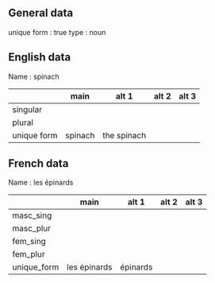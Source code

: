 ## General data

unique form : true
type : noun

## English data

Name : spinach

|             |  main   |    alt 1    | alt 2 | alt 3 |
| :---------- | :-----: | :---------: | :---: | ----- |
| singular    |         |             |       |       |
| plural      |         |             |       |       |
| unique form | spinach | the spinach |       |       |

## French data

Name : les épinards

|             |     main     |  alt 1   | alt 2 | alt 3 |
| :---------- | :----------: | :------: | :---: | :---: |
| masc_sing   |              |          |       |       |
| masc_plur   |              |          |       |       |
| fem_sing    |              |          |       |       |
| fem_plur    |              |          |       |       |
| unique_form | les épinards | épinards |       |       |


